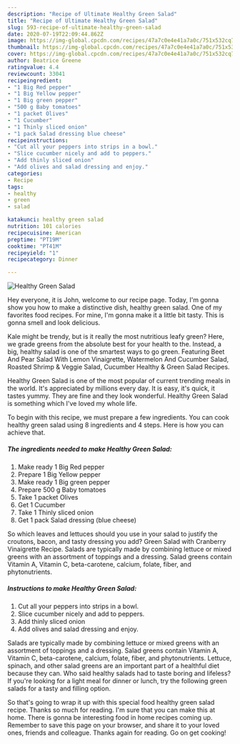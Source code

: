 ```yaml
---
description: "Recipe of Ultimate Healthy Green Salad"
title: "Recipe of Ultimate Healthy Green Salad"
slug: 593-recipe-of-ultimate-healthy-green-salad
date: 2020-07-19T22:09:44.862Z
image: https://img-global.cpcdn.com/recipes/47a7c0e4e41a7a0c/751x532cq70/healthy-green-salad-recipe-main-photo.jpg
thumbnail: https://img-global.cpcdn.com/recipes/47a7c0e4e41a7a0c/751x532cq70/healthy-green-salad-recipe-main-photo.jpg
cover: https://img-global.cpcdn.com/recipes/47a7c0e4e41a7a0c/751x532cq70/healthy-green-salad-recipe-main-photo.jpg
author: Beatrice Greene
ratingvalue: 4.4
reviewcount: 33041
recipeingredient:
- "1 Big Red pepper"
- "1 Big Yellow pepper"
- "1 Big green pepper"
- "500 g Baby tomatoes"
- "1 packet Olives"
- "1 Cucumber"
- "1 Thinly sliced onion"
- "1 pack Salad dressing blue cheese"
recipeinstructions:
- "Cut all your peppers into strips in a bowl."
- "Slice cucumber nicely and add to peppers."
- "Add thinly sliced onion"
- "Add olives and salad dressing and enjoy."
categories:
- Recipe
tags:
- healthy
- green
- salad

katakunci: healthy green salad 
nutrition: 101 calories
recipecuisine: American
preptime: "PT19M"
cooktime: "PT41M"
recipeyield: "1"
recipecategory: Dinner

---
```



![Healthy Green Salad](https://img-global.cpcdn.com/recipes/47a7c0e4e41a7a0c/751x532cq70/healthy-green-salad-recipe-main-photo.jpg)

Hey everyone, it is John, welcome to our recipe page. Today, I'm gonna show you how to make a distinctive dish, healthy green salad. One of my favorites food recipes. For mine, I'm gonna make it a little bit tasty. This is gonna smell and look delicious.

Kale might be trendy, but is it really the most nutritious leafy green? Here, we grade greens from the absolute best for your health to the. Instead, a big, healthy salad is one of the smartest ways to go green. Featuring Beet And Pear Salad With Lemon Vinaigrette, Watermelon And Cucumber Salad, Roasted Shrimp &amp; Veggie Salad, Cucumber Healthy &amp; Green Salad Recipes.

Healthy Green Salad is one of the most popular of current trending meals in the world. It's appreciated by millions every day. It is easy, it's quick, it tastes yummy. They are fine and they look wonderful. Healthy Green Salad is something which I've loved my whole life.


To begin with this recipe, we must prepare a few ingredients. You can cook healthy green salad using 8 ingredients and 4 steps. Here is how you can achieve that.

<!--inarticleads1-->

##### The ingredients needed to make Healthy Green Salad:

1. Make ready 1 Big Red pepper
1. Prepare 1 Big Yellow pepper
1. Make ready 1 Big green pepper
1. Prepare 500 g Baby tomatoes
1. Take 1 packet Olives
1. Get 1 Cucumber
1. Take 1 Thinly sliced onion
1. Get 1 pack Salad dressing (blue cheese)


So which leaves and lettuces should you use in your salad to justify the croutons, bacon, and tasty dressing you add? Green Salad with Cranberry Vinaigrette Recipe. Salads are typically made by combining lettuce or mixed greens with an assortment of toppings and a dressing. Salad greens contain Vitamin A, Vitamin C, beta-carotene, calcium, folate, fiber, and phytonutrients. 

<!--inarticleads2-->

##### Instructions to make Healthy Green Salad:

1. Cut all your peppers into strips in a bowl.
1. Slice cucumber nicely and add to peppers.
1. Add thinly sliced onion
1. Add olives and salad dressing and enjoy.


Salads are typically made by combining lettuce or mixed greens with an assortment of toppings and a dressing. Salad greens contain Vitamin A, Vitamin C, beta-carotene, calcium, folate, fiber, and phytonutrients. Lettuce, spinach, and other salad greens are an important part of a healthful diet because they can. Who said healthy salads had to taste boring and lifeless? If you&#39;re looking for a light meal for dinner or lunch, try the following green salads for a tasty and filling option. 

So that's going to wrap it up with this special food healthy green salad recipe. Thanks so much for reading. I'm sure that you can make this at home. There is gonna be interesting food in home recipes coming up. Remember to save this page on your browser, and share it to your loved ones, friends and colleague. Thanks again for reading. Go on get cooking!
